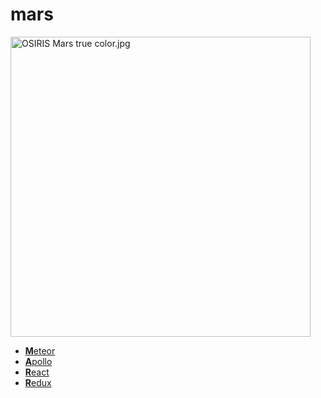 # mars

<p><a href="https://commons.wikimedia.org/wiki/File:OSIRIS_Mars_true_color.jpg#/media/File:OSIRIS_Mars_true_color.jpg"><img src="https://upload.wikimedia.org/wikipedia/commons/0/02/OSIRIS_Mars_true_color.jpg" alt="OSIRIS Mars true color.jpg" height="480" width="480"></a></p>

* [**M**eteor](https://www.meteor.com/)
* [**A**pollo](http://www.apollodata.com/)
* [**R**eact](https://facebook.github.io/react/)
* [**R**edux](http://redux.js.org/)
